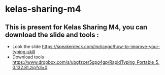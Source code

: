 # kelas-sharing-m4

## This is present for Kelas Sharing M4, you can download the slide and tools :
* Look the slide https://speakerdeck.com/indrango/how-to-improve-your-typing-skill
* Download tools https://www.dropbox.com/s/ubgfzcer5gpg4gp/RapidTyping_Portable_5.0.132.81.zip?dl=0
